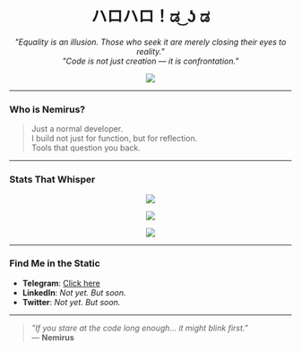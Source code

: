 <h1 align="center">ハロハロ！ಡ⁠ ͜⁠ ⁠ʖ⁠ ⁠ಡ</h1>

<p align="center">
  <i>"Equality is an illusion. Those who seek it are merely closing their eyes to reality."</i><br>
  <i>"Code is not just creation — it is confrontation."</i>
</p>

<p align="center">
  <img src="https://readme-typing-svg.demolab.com/?font=Fira+Code&size=24&duration=3000&pause=1000&color=7F7FFF&center=true&vCenter=true&width=435&lines=Knowledge+is+power.;Minimalism;The+abyss+will+look+back"/>
</p>

---

### **Who is Nemirus?**

> Just a normal developer.  
> I build not just for function, but for reflection.  
> Tools that question you back.

---

### **Stats That Whisper**

<p align="center">
  <img src="https://github-readme-stats.vercel.app/api?username=Nemirus&show_icons=true&theme=tokyonight&hide=issues&hide_title=true" />
</p>

<p align="center">
  <img src="https://github-readme-streak-stats.herokuapp.com?user=Nemirus&theme=tokyonight&date_format=M%20j%5B%2C%20Y%5D" />
</p>

<p align="center">
  <img src="https://github-readme-stats.vercel.app/api/top-langs/?username=Nemirus&layout=compact&theme=tokyonight" />
</p>

---

### **Find Me in the Static**

- **Telegram**: [Click here](t.me/nemirusx)
- **LinkedIn**: *Not yet. But soon.*  
- **Twitter**: *Not yet. But soon.*

---

> _"If you stare at the code long enough… it might blink first."_  
> — **Nemirus**

